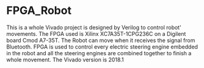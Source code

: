 # FPGA_Robot
This is a whole Vivado project is designed by Verilog to control robot' movements.
The FPGA used is Xilinx XC7A35T-1CPG236C on a Digilent board Cmod A7-35T.
The Robot can move when it receives the signal from Bluetooth. 
FPGA is used to control every electric steering engine embedded in the robot 
and all the steering engines are combined together to finish a whole movement.
The Vivado version is 2018.1
